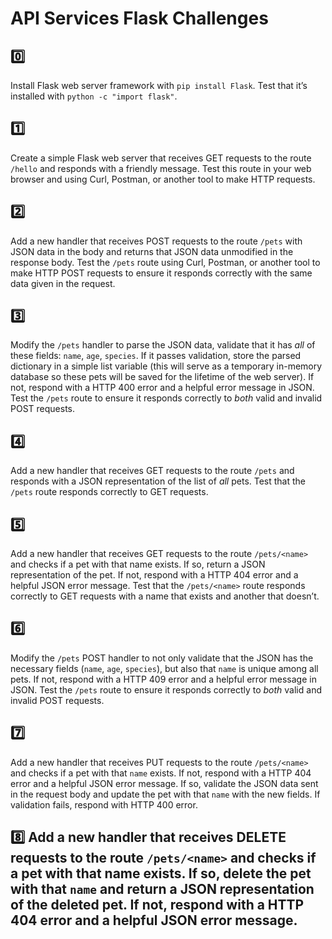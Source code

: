 # API Services Flask Challenges 

## :zero: 
Install Flask web server framework with `pip install Flask`. Test that it’s installed with `python -c "import flask"`.
## :one: 
Create a simple Flask web server that receives GET requests to the route `/hello` and responds with a friendly message. Test this route in your web browser and using Curl, Postman, or another tool to make HTTP requests.
## :two: 
Add a new handler that receives POST requests to the route `/pets` with JSON data in the body and returns that JSON data unmodified in the response body. Test the `/pets` route using Curl, Postman, or another tool to make HTTP POST requests to ensure it responds correctly with the same data given in the request.
## :three: 
Modify the `/pets` handler to parse the JSON data, validate that it has *all* of these fields: `name`, `age`, `species`. If it passes validation, store the parsed dictionary in a simple list variable (this will serve as a temporary in-memory database so these pets will be saved for the lifetime of the web server). If not, respond with a HTTP 400 error and a helpful error message in JSON. Test the `/pets` route to ensure it responds correctly to *both* valid and invalid POST requests.
## :four: 
Add a new handler that receives GET requests to the route `/pets` and responds with a JSON representation of the list of *all* pets. Test that the `/pets` route responds correctly to GET requests.
## :five: 
Add a new handler that receives GET requests to the route `/pets/<name>` and checks if a pet with that name exists. If so, return a JSON representation of the pet. If not, respond with a HTTP 404 error and a helpful JSON error message. Test that the `/pets/<name>` route responds correctly to GET requests with a name that exists and another that doesn’t.
## :six: 
Modify the `/pets` POST handler to not only validate that the JSON has the necessary fields (`name`, `age`, `species`), but also that `name` is unique among all pets. If not, respond with a HTTP 409 error and a helpful error message in JSON. Test the `/pets` route to ensure it responds correctly to *both* valid and invalid POST requests.
## :seven: 
Add a new handler that receives PUT requests to the route `/pets/<name>` and checks if a pet with that `name` exists. If not, respond with a HTTP 404 error and a helpful JSON error message. If so, validate the JSON data sent in the request body and update the pet with that `name` with the new fields. If validation fails, respond with HTTP 400 error.
## :eight: Add a new handler that receives DELETE requests to the route `/pets/<name>` and checks if a pet with that name exists. If so, delete the pet with that `name` and return a JSON representation of the deleted pet. If not, respond with a HTTP 404 error and a helpful JSON error message.